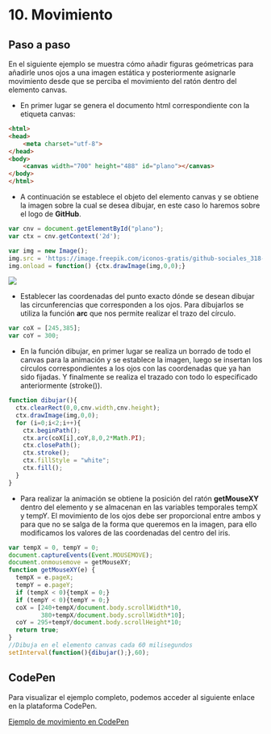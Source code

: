 # 10. Movimiento

## Paso a paso

En el siguiente ejemplo se muestra cómo añadir figuras geómetricas para añadirle unos ojos a una imagen estática y posteriormente asignarle movimiento desde que se perciba el movimiento del ratón dentro del elemento canvas.

- En primer lugar se genera el documento html correspondiente con la etiqueta canvas:

```html
<html>
<head>
    <meta charset="utf-8">
</head>
<body>
    <canvas width="700" height="488" id="plano"></canvas>
</body>
</html>
```

- A continuación se establece el objeto del elemento canvas y se obtiene la imagen sobre la cual se desea dibujar, en este caso lo haremos sobre el logo de **GitHub**.

```javascript
var cnv = document.getElementById("plano");
var ctx = cnv.getContext('2d');

var img = new Image();
img.src = 'https://image.freepik.com/iconos-gratis/github-sociales_318-27989.png';
img.onload = function() {ctx.drawImage(img,0,0);}
```

![](https://s15.postimg.org/y7yjqroaj/github.png)

- Establecer las coordenadas del punto exacto dónde se desean dibujar las circunferencias que corresponden a los ojos. Para dibujarlos se utiliza la función **arc** que nos permite realizar el trazo del círculo.

```javascript
var coX = [245,385];
var coY = 300;
```

- En la función dibujar, en primer lugar se realiza un borrado de todo el canvas para la animación y se establece la imagen, luego se insertan los círculos correspondientes a los ojos con las coordenadas que ya han sido fijadas. Y finalmente se realiza el trazado con todo lo especificado anteriormente (stroke()).

```javascript
function dibujar(){
  ctx.clearRect(0,0,cnv.width,cnv.height);
  ctx.drawImage(img,0,0);
  for (i=0;i<2;i++){
    ctx.beginPath();
    ctx.arc(coX[i],coY,8,0,2*Math.PI);
    ctx.closePath();
    ctx.stroke();
    ctx.fillStyle = "white";
    ctx.fill();
  }
}
```

- Para realizar la animación se obtiene la posición del ratón **getMouseXY** dentro del elemento y se almacenan en las variables temporales tempX y tempY. El movimiento de los ojos debe ser proporcional entre ambos y para que no se salga de la forma que queremos en la imagen, para ello modificamos los valores de las coordenadas del centro del iris.

```javascript
var tempX = 0, tempY = 0;
document.captureEvents(Event.MOUSEMOVE);
document.onmousemove = getMouseXY;
function getMouseXY(e) {
  tempX = e.pageX;
  tempY = e.pageY;
  if (tempX < 0){tempX = 0;}
  if (tempY < 0){tempY = 0;}
  coX = [240+tempX/document.body.scrollWidth*10,
         380+tempX/document.body.scrollWidth*10];
  coY = 295+tempY/document.body.scrollHeight*10;
  return true;
}
//Dibuja en el elemento canvas cada 60 milisegundos
setInterval(function(){dibujar();},60);
```

## CodePen

Para visualizar el ejemplo completo, podemos acceder al siguiente enlace en la plataforma CodePen.

[Ejemplo de movimiento en CodePen](http://codepen.io/Nayra710/pen/bBvELz?editors=0010)
